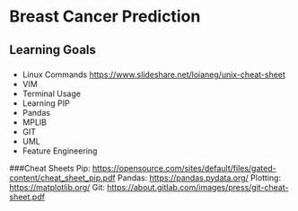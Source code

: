 # Breast Cancer Prediction
## Learning Goals
### 
- Linux Commands
https://www.slideshare.net/loianeg/unix-cheat-sheet
- VIM
- Terminal Usage
- Learning PIP
- Pandas 
- MPLIB
- GIT
- UML
- Feature Engineering

###Cheat Sheets
Pip: https://opensource.com/sites/default/files/gated-content/cheat_sheet_pip.pdf
Pandas: https://pandas.pydata.org/
Plotting: https://matplotlib.org/
Git: https://about.gitlab.com/images/press/git-cheat-sheet.pdf